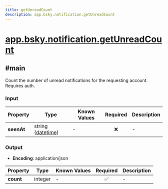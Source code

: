 ```yaml
---
title: getUnreadCount
description: app.bsky.notification.getUnreadCount
---
```


# [app.bsky.notification.getUnreadCount](https://github.com/myConsciousness/atproto.dart/blob/main/lexicons/app/bsky/notification/getUnreadCount.json)

## #main

Count the number of unread notifications for the requesting account. Requires auth.

### Input

| Property | Type | Known Values | Required | Description |
| --- | --- | --- | :---: | --- |
| **seenAt** | string ([datetime](https://atproto.com/specs/lexicon#datetime)) | - | ❌ | - |

### Output

- **Encoding**: application/json

| Property | Type | Known Values | Required | Description |
| --- | --- | --- | :---: | --- |
| **count** | integer | - | ✅ | - |
